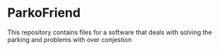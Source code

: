 # ParkoFriend
 This repository contains files for a software that deals with solving the parking and problems with over conjestion
